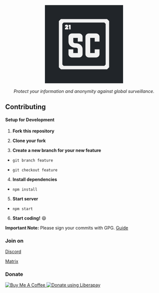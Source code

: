 <div align="center">
<a href="https://silkky.cloud/">
  <img src="public/assets/main/logo_bg.png" width="250px" alt="Silkky.Cloud" />
</a>
<p>
  <em>Protect your information and anonymity against global surveillance.</em>
</p>
</div>

## Contributing

#### Setup for Development

1. **Fork this repository**

2. **Clone your fork**

3. **Create a new branch for your new feature**

- ```git branch feature```

-  ```git checkout feature```

4. **Install dependencies**

- ```npm install```

5. **Start server**

- ```npm start```

6. **Start coding!** :smile:

**Important Note:** Please sign your commits with GPG. [Guide](https://docs.github.com/en/github/authenticating-to-github/managing-commit-signature-verification)


### Join on

[Discord](https://discord.com/invite/BvqJQ3hNrQ)

[Matrix](https://matrix.to/#/#silkkycloud:matrix.org)

### Donate
<a href="https://www.buymeacoffee.com/silkkycloud" target="_blank">
  <img src="https://cdn.buymeacoffee.com/buttons/v2/default-yellow.png" height="35px" alt="Buy Me A Coffee">
</a>
<a href="https://liberapay.com/silkkycloud/donate" target="_blank">
  <img alt="Donate using Liberapay" src="https://liberapay.com/assets/widgets/donate.svg" height="35px">
</a>
